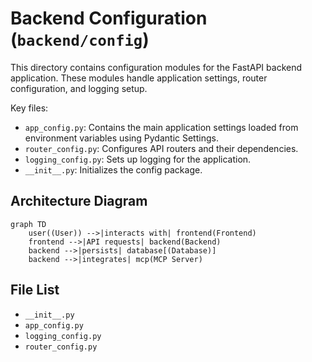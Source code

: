 # Backend Configuration (`backend/config`)

This directory contains configuration modules for the FastAPI backend application. These modules handle application settings, router configuration, and logging setup.

Key files:

*   `app_config.py`: Contains the main application settings loaded from environment variables using Pydantic Settings.
*   `router_config.py`: Configures API routers and their dependencies.
*   `logging_config.py`: Sets up logging for the application.
*   `__init__.py`: Initializes the config package.

## Architecture Diagram
```mermaid
graph TD
    user((User)) -->|interacts with| frontend(Frontend)
    frontend -->|API requests| backend(Backend)
    backend -->|persists| database[(Database)]
    backend -->|integrates| mcp(MCP Server)
```

<!-- File List Start -->
## File List

- `__init__.py`
- `app_config.py`
- `logging_config.py`
- `router_config.py`

<!-- File List End -->





